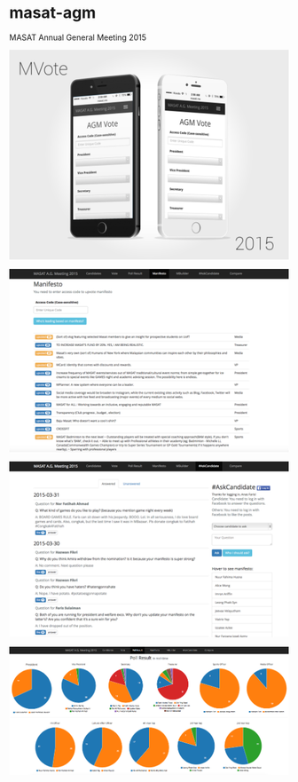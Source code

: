 # masat-agm

MASAT Annual General Meeting 2015

[![ScreenShot](img/mvote.png)](img/mvote.png)

[![ScreenShot](img/manifesto.png)](img/manifesto.png)

[![ScreenShot](img/ask.png)](img/ask.png)

[![ScreenShot](img/resultRT.png)](img/resultRT.png)
